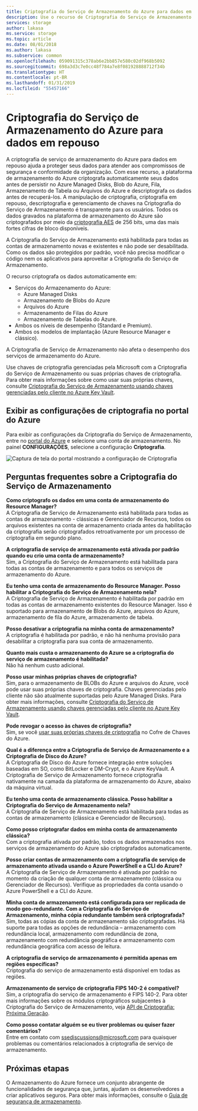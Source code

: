 ```yaml
---
title: Criptografia do Serviço de Armazenamento do Azure para dados em repouso | Microsoft Docs
description: Use o recurso de Criptografia do Serviço de Armazenamento do Microsoft Azure para criptografar o p Azure Managed Disks, Azure Files, Azure Queue e Azure Table no lado do serviço ao armazenar os dados e descriptografá-los ao recuperar os dados.
services: storage
author: lakasa
ms.service: storage
ms.topic: article
ms.date: 08/01/2018
ms.author: lakasa
ms.subservice: common
ms.openlocfilehash: 059091315c378ab6e2bb857e580c02df968b5092
ms.sourcegitcommit: 698a3d3c7e0cc48f784a7e8f081928888712f34b
ms.translationtype: HT
ms.contentlocale: pt-BR
ms.lasthandoff: 01/31/2019
ms.locfileid: "55457166"
---
```

# <a name="azure-storage-service-encryption-for-data-at-rest"></a>Criptografia do Serviço de Armazenamento do Azure para dados em repouso
A criptografia de serviço de armazenamento do Azure para dados em repouso ajuda a proteger seus dados para atender aos compromissos de segurança e conformidade da organização. Com esse recurso, a plataforma de armazenamento do Azure criptografa automaticamente seus dados antes de persistir no Azure Managed Disks, Blob do Azure, Fila, Armazenamento de Tabela ou Arquivos do Azure e descriptografa os dados antes de recuperá-los. A manipulação de criptografia, criptografia em repouso, descriptografia e gerenciamento de chaves na Criptografia do Serviço de Armazenamento é transparente para os usuários. Todos os dados gravados na plataforma de armazenamento do Azure são criptografados por meio da [criptografia AES](https://en.wikipedia.org/wiki/Advanced_Encryption_Standard) de 256 bits, uma das mais fortes cifras de bloco disponíveis.

A Criptografia do Serviço de Armazenamento está habilitada para todas as contas de armazenamento novas e existentes e não pode ser desabilitada. Como os dados são protegidos por padrão, você não precisa modificar o código nem os aplicativos para aproveitar a Criptografia do Serviço de Armazenamento.

O recurso criptografa os dados automaticamente em:

- Serviços do Armazenamento do Azure:
    - Azure Managed Disks
    - Armazenamento de Blobs do Azure
    - Arquivos do Azure
    - Armazenamento de Filas do Azure
    - Armazenamento de Tabelas do Azure.  
- Ambos os níveis de desempenho (Standard e Premium).
- Ambos os modelos de implantação (Azure Resource Manager e clássico).

A Criptografia de Serviço de Armazenamento não afeta o desempenho dos serviços de armazenamento do Azure.

Use chaves de criptografia gerenciadas pela Microsoft com a Criptografia do Serviço de Armazenamento ou suas próprias chaves de criptografia. Para obter mais informações sobre como usar suas próprias chaves, consulte [Criptografia do Serviço de Armazenamento usando chaves gerenciadas pelo cliente no Azure Key Vault](storage-service-encryption-customer-managed-keys.md).

## <a name="view-encryption-settings-in-the-azure-portal"></a>Exibir as configurações de criptografia no portal do Azure
Para exibir as configurações da Criptografia do Serviço de Armazenamento, entre no [portal do Azure](https://portal.azure.com) e selecione uma conta de armazenamento. No painel **CONFIGURAÇÕES**, selecione a configuração **Criptografia**.

![Captura de tela do portal mostrando a configuração de Criptografia](./media/storage-service-encryption/image1.png)

## <a name="faq-for-storage-service-encryption"></a>Perguntas frequentes sobre a Criptografia do Serviço de Armazenamento
**Como criptografo os dados em uma conta de armazenamento do Resource Manager?**  
A Criptografia de Serviço de Armazenamento está habilitada para todas as contas de armazenamento - clássicas e Gerenciador de Recursos, todos os arquivos existentes na conta de armazenamento criada antes da habilitação da criptografia serão criptografados retroativamente por um processo de criptografia em segundo plano.

**A criptografia de serviço de armazenamento está ativada por padrão quando eu crio uma conta de armazenamento?**  
Sim, a Criptografia do Serviço de Armazenamento está habilitada para todas as contas de armazenamento e para todos os serviços de armazenamento do Azure.

**Eu tenho uma conta de armazenamento do Resource Manager. Posso habilitar a Criptografia do Serviço de Armazenamento nela?**  
A Criptografia de Serviço de Armazenamento é habilitada por padrão em todas as contas de armazenamento existentes do Resource Manager. Isso é suportado para armazenamento de Blobs do Azure, arquivos do Azure, armazenamento de fila do Azure, armazenamento de tabela. 

**Posso desativar a criptografia na minha conta de armazenamento?**  
A criptografia é habilitada por padrão, e não há nenhuma provisão para desabilitar a criptografia para sua conta de armazenamento. 

**Quanto mais custa o armazenamento do Azure se a criptografia do serviço de armazenamento é habilitada?**  
Não há nenhum custo adicional.

**Posso usar minhas próprias chaves de criptografia?**  
Sim, para o armazenamento de BLOBs do Azure e arquivos do Azure, você pode usar suas próprias chaves de criptografia. Chaves gerenciadas pelo cliente não são atualmente suportadas pelo Azure Managed Disks. Para obter mais informações, consulte [Criptografia do Serviço de Armazenamento usando chaves gerenciadas pelo cliente no Azure Key Vault](storage-service-encryption-customer-managed-keys.md).

**Pode revogar o acesso às chaves de criptografia?**  
Sim, se você [usar suas próprias chaves de criptografia](storage-service-encryption-customer-managed-keys.md) no Cofre de Chaves do Azure.

**Qual é a diferença entre a Criptografia de Serviço de Armazenamento e a Criptografia de Disco do Azure?**  
A Criptografia de Disco do Azure fornece integração entre soluções baseadas em SO, como BitLocker e DM-Crypt, e o Azure KeyVault. A Criptografia de Serviço de Armazenamento fornece criptografia nativamente na camada da plataforma de armazenamento do Azure, abaixo da máquina virtual.

 **Eu tenho uma conta de armazenamento clássica. Posso habilitar a Criptografia do Serviço de Armazenamento nela?**  
A Criptografia de Serviço de Armazenamento está habilitada para todas as contas de armazenamento (clássica e Gerenciador de Recursos).

**Como posso criptografar dados em minha conta de armazenamento clássica?**  
Com a criptografia ativada por padrão, todos os dados armazenados nos serviços de armazenamento do Azure são criptografados automaticamente. 

**Posso criar contas de armazenamento com a criptografia de serviço de armazenamento ativada usando o Azure PowerShell e a CLI do Azure?**  
A Criptografia de Serviço de Armazenamento é ativada por padrão no momento da criação de qualquer conta de armazenamento (clássica ou Gerenciador de Recursos). Verifique as propriedades da conta usando o Azure PowerShell e a CLI do Azure.

**Minha conta de armazenamento está configurada para ser replicada de modo geo-redundante. Com a Criptografia do Serviço de Armazenamento, minha cópia redundante também será criptografada?**  
Sim, todas as cópias da conta de armazenamento são criptografadas. Há suporte para todas as opções de redundância – armazenamento com redundância local, armazenamento com redundância de zona, armazenamento com redundância geográfica e armazenamento com redundância geográfica com acesso de leitura.

**A criptografia de serviço de armazenamento é permitida apenas em regiões específicas?**  
Criptografia do serviço de armazenamento está disponível em todas as regiões.

**Armazenamento de serviço de criptografia FIPS 140-2 é compatível?**  
Sim, a criptografia do serviço de armazenamento é FIPS 140-2. Para obter mais informações sobre os módulos criptográficos subjacentes à Criptografia do Serviço de Armazenamento, veja [API de Criptografia: Próxima Geração](https://docs.microsoft.com/windows/desktop/seccng/cng-portal).

**Como posso contatar alguém se eu tiver problemas ou quiser fazer comentários?**  
Entre em contato com [ssediscussions@microsoft.com](mailto:ssediscussions@microsoft.com) para quaisquer problemas ou comentários relacionados à criptografia de serviço de armazenamento.

## <a name="next-steps"></a>Próximas etapas
O Armazenamento do Azure fornece um conjunto abrangente de funcionalidades de segurança que, juntas, ajudam os desenvolvedores a criar aplicativos seguros. Para obter mais informações, consulte o [Guia de segurança de armazenamento](../storage-security-guide.md).
